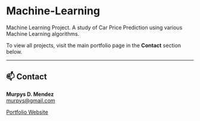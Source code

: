 # Machine-Learning

Machine Learning Project. A study of Car Price Prediction using various Machine Learning algorithms.

To view all projects, visit the main portfolio page in the **Contact** section below.

---

## 📫 Contact

**Murpys D. Mendez**  
murpys@gmail.com  

[Portfolio Website](https://duranmendez.github.io/Data-Science-Portfolio/)
